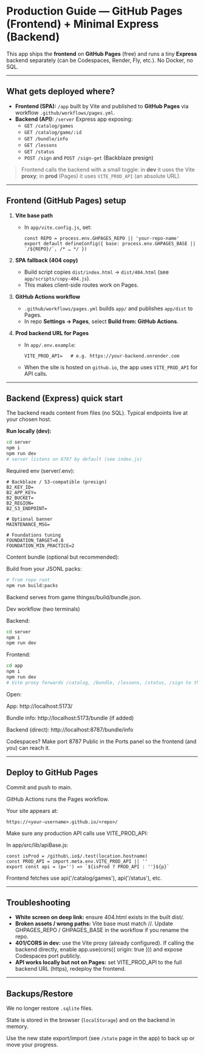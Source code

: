 # Production Guide — GitHub Pages (Frontend) + Minimal Express (Backend)

This app ships the **frontend** on **GitHub Pages** (free) and runs a tiny **Express** backend separately (can be Codespaces, Render, Fly, etc.). No Docker, no SQL.

---

## What gets deployed where?

- **Frontend (SPA):** `/app` built by Vite and published to **GitHub Pages** via workflow `.github/workflows/pages.yml`.
- **Backend (API):** `/server` Express app exposing:
  - `GET /catalog/games`
  - `GET /catalog/game/:id`
  - `GET /bundle/info`
  - `GET /lessons`
  - `GET /status`
  - `POST /sign` and `POST /sign-get` (Backblaze presign)

> Frontend calls the backend with a small toggle: in **dev** it uses the Vite **proxy**; in **prod** (Pages) it uses `VITE_PROD_API` (an absolute URL).

---

## Frontend (GitHub Pages) setup

1. **Vite base path**
   - In `app/vite.config.js`, set:
     ```text
     const REPO = process.env.GHPAGES_REPO || 'your-repo-name'
     export default defineConfig({ base: process.env.GHPAGES_BASE || `/${REPO}/`, /* … */ })
     ```

2. **SPA fallback (404 copy)**
   - Build script copies `dist/index.html` → `dist/404.html` (see `app/scripts/copy-404.js`).
   - This makes client-side routes work on Pages.

3. **GitHub Actions workflow**
   - `.github/workflows/pages.yml` builds `app/` and publishes `app/dist` to Pages.
   - In repo **Settings → Pages**, select **Build from: GitHub Actions**.

4. **Prod backend URL for Pages**
   - In `app/.env.example`:
     ```
     VITE_PROD_API=   # e.g. https://your-backend.onrender.com
     ```
   - When the site is hosted on `github.io`, the app uses `VITE_PROD_API` for API calls.

---

## Backend (Express) quick start

The backend reads content from files (no SQL). Typical endpoints live at your chosen host.

**Run locally (dev):**
```bash
cd server
npm i
npm run dev
# server listens on 8787 by default (see index.js)
```

Required env (server/.env):

```
# Backblaze / S3-compatible (presign)
B2_KEY_ID=
B2_APP_KEY=
B2_BUCKET=
B2_REGION=
B2_S3_ENDPOINT=

# Optional banner
MAINTENANCE_MSG=

# Foundations tuning
FOUNDATION_TARGET=0.8
FOUNDATION_MIN_PRACTICE=2
```

Content bundle (optional but recommended):

Build from your JSONL packs:

```bash
# from repo root
npm run build:packs
```

Backend serves from game thingss/build/bundle.json.

Dev workflow (two terminals)

Backend:

```bash
cd server
npm i
npm run dev
```

Frontend:

```bash
cd app
npm i
npm run dev
# Vite proxy forwards /catalog, /bundle, /lessons, /status, /sign to the backend
```

Open:

App: http://localhost:5173/

Bundle info: http://localhost:5173/bundle (if added)

Backend (direct): http://localhost:8787/bundle/info

Codespaces? Make port 8787 Public in the Ports panel so the frontend (and you) can reach it.

---

## Deploy to GitHub Pages

Commit and push to main.

GitHub Actions runs the Pages workflow.

Your site appears at:

```
https://<your-username>.github.io/<repo>/
```

Make sure any production API calls use VITE_PROD_API:

In app/src/lib/apiBase.js:

```text
const isProd = /github\.io$/.test(location.hostname)
const PROD_API = import.meta.env.VITE_PROD_API || ''
export const api = (p='') => `${isProd ? PROD_API : ''}${p}`
```

Frontend fetches use api('/catalog/games'), api('/status'), etc.

---

## Troubleshooting

- **White screen on deep link:** ensure 404.html exists in the built dist/.
- **Broken assets / wrong paths:** Vite base must match /<repo>/. Update GHPAGES_REPO / GHPAGES_BASE in the workflow if you rename the repo.
- **401/CORS in dev:** use the Vite proxy (already configured). If calling the backend directly, enable app.use(cors({ origin: true })) and expose Codespaces port publicly.
- **API works locally but not on Pages:** set VITE_PROD_API to the full backend URL (https), redeploy the frontend.

---

## Backups/Restore

We no longer restore `.sqlite` files.

State is stored in the browser (`localStorage`) and on the backend in memory.

Use the new state export/import (see `/state` page in the app) to back up or move your progress.

